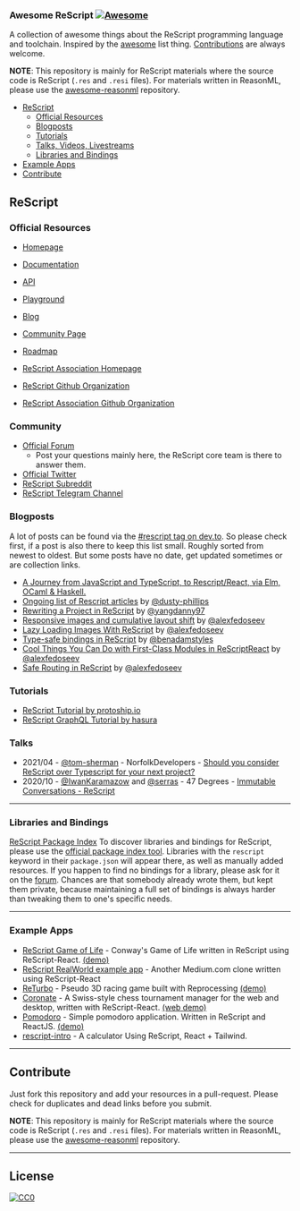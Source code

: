 ### **Awesome ReScript** [![Awesome](https://cdn.rawgit.com/sindresorhus/awesome/d7305f38d29fed78fa85652e3a63e154dd8e8829/media/badge.svg)](https://github.com/sindresorhus/awesome)

A collection of awesome things about the ReScript programming language and toolchain. Inspired by the [awesome](https://github.com/sindresorhus/awesome) list thing. [Contributions](#contributions) are always welcome.

**NOTE**: This repository is mainly for ReScript materials where the source code is ReScript (`.res` and `.resi` files). For materials written in ReasonML, please use the [awesome-reasonml](https://github.com/vramana/awesome-reasonml) repository.

- [ReScript](#rescript)
  - [Official Resources](#official-resources)
  - [Blogposts](#blogposts)
  - [Tutorials](#tutorials)
  - [Talks, Videos, Livestreams](#talks)
  - [Libraries and Bindings](#libraries-and-bindings)
- [Example Apps](#example-apps)
- [Contribute](#contribute)

## ReScript
### Official Resources
* [Homepage](https://rescript-lang.org)
* [Documentation](https://rescript-lang.org/docs/latest)
* [API](https://rescript-lang.org/docs/manual/latest/api)
* [Playground](https://rescript-lang.org/try)
* [Blog](https://rescript-lang.org/blog)
* [Community Page](https://rescript-lang.org/community)
* [Roadmap](https://rescript-lang.org/community/roadmap)

* [ReScript Association Homepage](https://rescript-association.org/)
* [ReScript Github Organization](https://github.com/rescript-lang/)
* [ReScript Association Github Organization](https://github.com/rescript-association)

### Community
* [Official Forum](https://forum.rescript-lang.org)
  *  Post your questions mainly here, the ReScript core team is there to answer them.
* [Official Twitter](https://twitter.com/rescriptlang)
* [ReScript Subreddit](https://www.reddit.com/r/rescript) 
* [ReScript Telegram Channel](https://t.me/rescriptjs)

### Blogposts
A lot of posts can be found via the [#rescript tag on dev.to](https://dev.to/t/rescript). So please check first, if a post is also there to keep this list small.
Roughly sorted from newest to oldest. But some posts have no date, get updated sometimes or are collection links.

* [A Journey from JavaScript and TypeScript, to Rescript/React, via Elm, OCaml & Haskell.](https://alex.kleydints.com/a-journey-from-javascript-and-typescript-to-rescript-react-via-elm-ocaml-haskell-c878867b6fe6)
* [Ongoing list of Rescript articles](https://dusty.phillips.codes/rescript/) by [@dusty-phillips](https://github.com/dusty-phillips)
* [Rewriting a Project in ReScript](https://yangdanny97.github.io/blog/2021/07/09/Migrating-to-Rescript) by [@yangdanny97](https://github.com/yangdanny97)
* [Responsive images and cumulative layout shift](https://alexfedoseev.com/blog/dev/2021/responsive-images-and-cumulative-layout-shift) by [@alexfedoseev](https://github.com/alexfedoseev)
* [Lazy Loading Images With ReScript](https://alexfedoseev.com/blog/dev/2021/lazy-loading-images-with-rescript) by [@alexfedoseev](https://github.com/alexfedoseev)
* [Type-safe bindings in ReScript](https://www.benadamstyles.com/blog/rescript-type-safe-bindings/) by [@benadamstyles](https://github.com/benadamstyles)
* [Cool Things You Can Do with First-Class Modules in ReScriptReact](https://alexfedoseev.com/blog/dev/2020/cool-things-you-can-do-with-first-class-modules-in-rescript-react) by [@alexfedoseev](https://github.com/alexfedoseev)
* [Safe Routing in ReScript](https://alexfedoseev.com/blog/dev/2020/safe-routing-in-rescript) by [@alexfedoseev](https://github.com/alexfedoseev)

### Tutorials
* [ReScript Tutorial by protoship.io](https://github.com/protoship/rescript-tutorial)
* [ReScript GraphQL Tutorial by hasura](https://hasura.io/learn/graphql/rescript-react-apollo/introduction/)

### Talks
* 2021/04 - [@tom-sherman](https://github.com/tom-sherman) - NorfolkDevelopers - [Should you consider ReScript over Typescript for your next project?](https://youtu.be/XWgL51JSbGI)
* 2020/10 - [@IwanKaramazow](https://github.com/IwanKaramazow) and [@serras](https://github.com/serras) - 47 Degrees - [Immutable Conversations - ReScript](https://youtu.be/IlykOL4Z0gw)
---

### Libraries and Bindings
[ReScript Package Index](https://rescript-lang.org/packages)
To discover libraries and bindings for ReScript, please use the [official package index tool](https://rescript-lang.org/packages). Libraries with the `rescript` keyword in their `package.json` will appear there, as well as manually added resources. If you happen to find no bindings for a library, please ask for it on the [forum]((https://forum.rescript-lang.org)). Chances are that somebody already wrote them, but kept them private, because maintaining a full set of bindings is always harder than tweaking them to one's specific needs.

---
### Example Apps
* [ReScript Game of Life](https://github.com/alanrsoares/rescript-game-of-life) - Conway's Game of Life written in ReScript using ReScript-React. [(demo)](https://alanrsoares.github.io/reason-game-of-life/)
* [ReScript RealWorld example app](https://github.com/jihchi/rescript-react-realworld-example-app) - Another Medium.com clone written using ReScript-React
* [ReTurbo](https://github.com/RawToast/ReTurbo) - Pseudo 3D racing game built with Reprocessing [(demo)](https://pale-potato.surge.sh/)
* [Coronate](https://github.com/johnridesabike/coronate) - A Swiss-style chess tournament manager for the web and desktop, written with ReScript-React. [(web demo)](https://johnridesa.bike/coronate/)
* [Pomodoro](https://github.com/tkovs/pomodoro) - Simple pomodoro application. Written in ReScript and ReactJS. [(demo)](https://pomodoro.tkovs.com)
* [rescript-intro](https://github.com/mellson/rescript-intro) - A calculator Using ReScript, React + Tailwind.

---
## Contribute

Just fork this repository and add your resources in a pull-request. Please check for duplicates and dead links before you submit.

**NOTE**: This repository is mainly for ReScript materials where the source code is ReScript (`.res` and `.resi` files). For materials written in ReasonML, please use the [awesome-reasonml](https://github.com/vramana/awesome-reasonml) repository.

---
## License
[![CC0](http://i.creativecommons.org/p/zero/1.0/88x31.png)](http://creativecommons.org/publicdomain/zero/1.0/)

